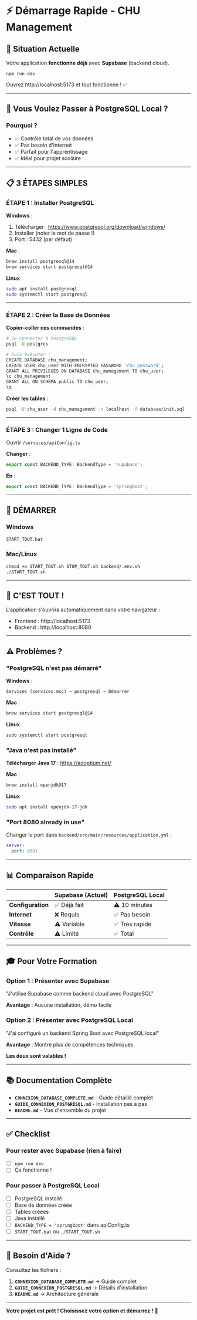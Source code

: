 # ⚡ Démarrage Rapide - CHU Management

## 🎯 Situation Actuelle

Votre application **fonctionne déjà** avec **Supabase** (backend cloud).

```
npm run dev
```

Ouvrez http://localhost:5173 et tout fonctionne ! ✅

---

## 🔄 Vous Voulez Passer à PostgreSQL Local ?

### Pourquoi ?
- ✅ Contrôle total de vos données
- ✅ Pas besoin d'internet
- ✅ Parfait pour l'apprentissage
- ✅ Idéal pour projet scolaire

---

## 📋 3 ÉTAPES SIMPLES

### ÉTAPE 1 : Installer PostgreSQL

**Windows** :
1. Télécharger : https://www.postgresql.org/download/windows/
2. Installer (noter le mot de passe !)
3. Port : 5432 (par défaut)

**Mac** :
```bash
brew install postgresql@14
brew services start postgresql@14
```

**Linux** :
```bash
sudo apt install postgresql
sudo systemctl start postgresql
```

---

### ÉTAPE 2 : Créer la Base de Données

**Copier-coller ces commandes** :

```bash
# Se connecter à PostgreSQL
psql -U postgres

# Puis exécuter :
CREATE DATABASE chu_management;
CREATE USER chu_user WITH ENCRYPTED PASSWORD 'chu_password';
GRANT ALL PRIVILEGES ON DATABASE chu_management TO chu_user;
\c chu_management
GRANT ALL ON SCHEMA public TO chu_user;
\q
```

**Créer les tables** :
```bash
psql -U chu_user -d chu_management -h localhost -f database/init.sql
```

---

### ÉTAPE 3 : Changer 1 Ligne de Code

Ouvrir `/services/apiConfig.ts`

**Changer** :
```typescript
export const BACKEND_TYPE: BackendType = 'supabase';
```

**En** :
```typescript
export const BACKEND_TYPE: BackendType = 'springboot';
```

---

## 🚀 DÉMARRER

### Windows
```bash
START_TOUT.bat
```

### Mac/Linux
```bash
chmod +x START_TOUT.sh STOP_TOUT.sh backend/.env.sh
./START_TOUT.sh
```

---

## 🎯 C'EST TOUT !

L'application s'ouvrira automatiquement dans votre navigateur :
- Frontend : http://localhost:5173
- Backend : http://localhost:8080

---

## ⚠️ Problèmes ?

### "PostgreSQL n'est pas démarré"

**Windows** :
```
Services (services.msc) → postgresql → Démarrer
```

**Mac** :
```bash
brew services start postgresql@14
```

**Linux** :
```bash
sudo systemctl start postgresql
```

### "Java n'est pas installé"

**Télécharger Java 17** : https://adoptium.net/

**Mac** :
```bash
brew install openjdk@17
```

**Linux** :
```bash
sudo apt install openjdk-17-jdk
```

### "Port 8080 already in use"

Changer le port dans `backend/src/main/resources/application.yml` :
```yaml
server:
  port: 8081
```

---

## 📊 Comparaison Rapide

| | Supabase (Actuel) | PostgreSQL Local |
|---|---|---|
| **Configuration** | ✅ Déjà fait | ⚠️ 10 minutes |
| **Internet** | ❌ Requis | ✅ Pas besoin |
| **Vitesse** | ⚠️ Variable | ✅ Très rapide |
| **Contrôle** | ⚠️ Limité | ✅ Total |

---

## 🎓 Pour Votre Formation

### Option 1 : Présenter avec Supabase
"J'utilise Supabase comme backend cloud avec PostgreSQL"

**Avantage** : Aucune installation, démo facile

### Option 2 : Présenter avec PostgreSQL Local
"J'ai configuré un backend Spring Boot avec PostgreSQL local"

**Avantage** : Montre plus de compétences techniques

**Les deux sont valables !**

---

## 📚 Documentation Complète

- **`CONNEXION_DATABASE_COMPLETE.md`** - Guide détaillé complet
- **`GUIDE_CONNEXION_POSTGRESQL.md`** - Installation pas à pas
- **`README.md`** - Vue d'ensemble du projet

---

## ✅ Checklist

### Pour rester avec Supabase (rien à faire)
- [ ] `npm run dev`
- [ ] Ça fonctionne !

### Pour passer à PostgreSQL Local
- [ ] PostgreSQL installé
- [ ] Base de données créée
- [ ] Tables créées
- [ ] Java installé
- [ ] `BACKEND_TYPE = 'springboot'` dans apiConfig.ts
- [ ] `START_TOUT.bat` ou `./START_TOUT.sh`

---

## 🎯 Besoin d'Aide ?

Consultez les fichiers :
1. **`CONNEXION_DATABASE_COMPLETE.md`** → Guide complet
2. **`GUIDE_CONNEXION_POSTGRESQL.md`** → Détails d'installation
3. **`README.md`** → Architecture générale

---

**Votre projet est prêt ! Choisissez votre option et démarrez !** 🚀
